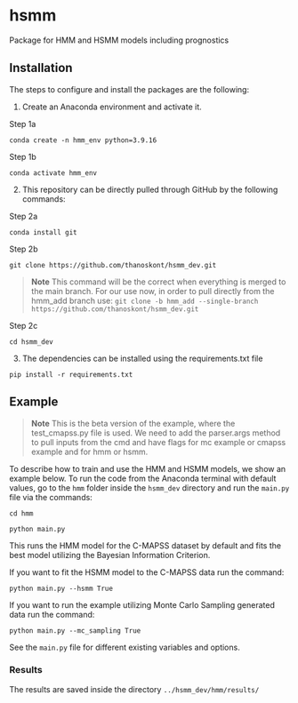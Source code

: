 # hsmm
Package for HMM and HSMM models including prognostics

## Installation
The steps to configure and install the packages are the following:

1. Create an Anaconda environment and activate it.

  Step 1a

```
conda create -n hmm_env python=3.9.16
```

  Step 1b

```
conda activate hmm_env
```


2. This repository can be directly pulled through GitHub by the following commands:

  Step 2a
```
conda install git
```

  Step 2b
```
git clone https://github.com/thanoskont/hsmm_dev.git
```
>**Note**
>This command will be the correct when everything is merged to the main branch. For our use now, in order to pull directly from the hmm_add branch use:
>``` git clone -b hmm_add --single-branch https://github.com/thanoskont/hsmm_dev.git ```


  Step 2c
```
cd hsmm_dev
```

3. The dependencies can be installed using the requirements.txt file
```
pip install -r requirements.txt
```

## Example
>**Note**
>This is the beta version of the example, where the test_cmapss.py file is used. We need to add the parser.args method to pull inputs from the cmd and have flags for mc example or cmapss example and for hmm or hsmm.

To describe how to train and use the HMM and HSMM models, we show an example below. To run the code from the Anaconda terminal with default values, go to the `hmm` folder inside the `hsmm_dev` directory and run the `main.py` file via the commands:

```
cd hmm
```

```
python main.py
```

This runs the HMM model for the C-MAPSS dataset by default and fits the best model utilizing the Bayesian Information Criterion.

If you want to fit the HSMM model to the C-MAPSS data run the command:

```
python main.py --hsmm True 
```

If you want to run the example utilizing Monte Carlo Sampling generated data run the command:

```
python main.py --mc_sampling True
```

See the `main.py` file for different existing variables and options.

### Results

The results are saved inside the directory `../hsmm_dev/hmm/results/`
